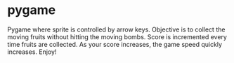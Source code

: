 # pygame

Pygame where sprite is controlled by arrow keys. Objective is to collect the moving fruits without hitting the moving bombs. Score is incremented every time fruits are
collected. As your score increases, the game speed quickly increases. Enjoy!
